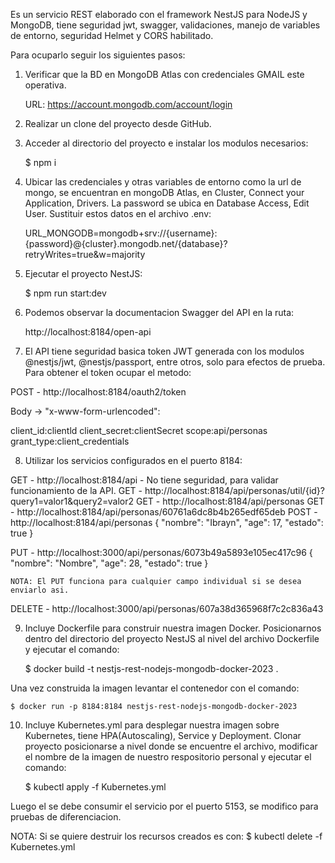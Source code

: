 Es un servicio REST elaborado con el framework NestJS para NodeJS y MongoDB, tiene seguridad jwt, swagger, validaciones, manejo de variables de entorno, seguridad Helmet y CORS habilitado. 

Para ocuparlo seguir los siguientes pasos:

1. Verificar que la BD en MongoDB Atlas con credenciales GMAIL este operativa.

    URL: https://account.mongodb.com/account/login

2. Realizar un clone del proyecto desde GitHub.

3. Acceder al directorio del proyecto e instalar los modulos necesarios:

    $ npm i 

4. Ubicar las credenciales y otras variables de entorno como la url de mongo, se encuentran en mongoDB Atlas, en Cluster, Connect your Application, Drivers. La password se ubica en Database Access, Edit User. Sustituir estos datos en el archivo .env:

    URL_MONGODB=mongodb+srv://{username}:{password}@{cluster}.mongodb.net/{database}?retryWrites=true&w=majority

5. Ejecutar el proyecto NestJS:

    $ npm run start:dev

6. Podemos observar la documentacion Swagger del API en la ruta:

    http://localhost:8184/open-api

7. El API tiene seguridad basica token JWT generada con los modulos @nestjs/jwt, @nestjs/passport, entre otros, solo para efectos de prueba. Para obtener el token ocupar el metodo:

  POST - http://localhost:8184/oauth2/token

  Body -> "x-www-form-urlencoded":

  client_id:clientld
  client_secret:clientSecret
  scope:api/personas
  grant_type:client_credentials

8. Utilizar los servicios configurados en el puerto 8184:

GET - http://localhost:8184/api -   No tiene seguridad, para validar funcionamiento de la API.
GET - http://localhost:8184/api/personas/util/{id}?query1=valor1&query2=valor2
GET - http://localhost:8184/api/personas
GET - http://localhost:8184/api/personas/60761a6dc8b4b265edf65deb
POST - http://localhost:8184/api/personas
{
  "nombre": "Ibrayn",
  "age": 17,
  "estado": true
}

PUT - http://localhost:3000/api/personas/6073b49a5893e105ec417c96
{
    "nombre": "Nombre",
    "age": 28,
    "estado": true
}

    NOTA: El PUT funciona para cualquier campo individual si se desea enviarlo asi.

DELETE - http://localhost:3000/api/personas/607a38d365968f7c2c836a43

9. Incluye Dockerfile para construir nuestra imagen Docker. Posicionarnos dentro del directorio del proyecto NestJS al nivel del archivo Dockerfile y ejecutar el comando:

    $ docker build -t nestjs-rest-nodejs-mongodb-docker-2023 .
    
 Una vez construida la imagen levantar el contenedor con el comando:
 
    $ docker run -p 8184:8184 nestjs-rest-nodejs-mongodb-docker-2023

10. Incluye Kubernetes.yml para desplegar nuestra imagen sobre Kubernetes, tiene HPA(Autoscaling), Service y Deployment. Clonar proyecto posicionarse a nivel donde se encuentre el archivo, modificar el nombre de la imagen de nuestro respositorio personal y ejecutar el comando:

    $ kubectl apply -f Kubernetes.yml

  Luego el se debe consumir el servicio por el puerto 5153, se modifico para pruebas de diferenciacion.

  NOTA: Si se quiere destruir los recursos creados es con: $ kubectl delete -f Kubernetes.yml
